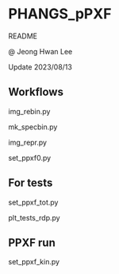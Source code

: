 # PHANGS_pPXF

README

@ Jeong Hwan Lee

Update 2023/08/13

## Workflows

img_rebin.py

mk_specbin.py

img_repr.py

set_ppxf0.py


## For tests

set_ppxf_tot.py

plt_tests_rdp.py


## PPXF run

set_ppxf_kin.py

